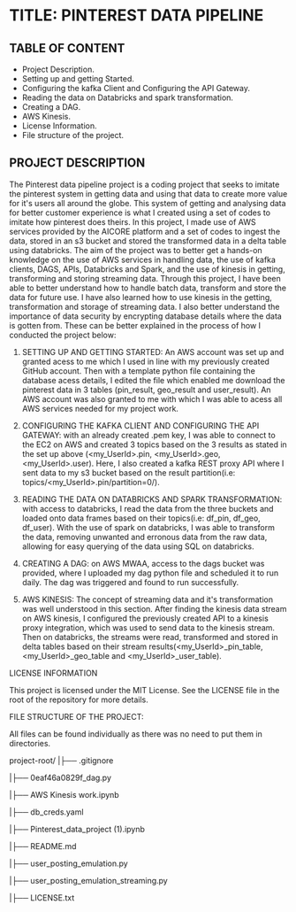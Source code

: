 # TITLE: PINTEREST DATA PIPELINE

## TABLE OF CONTENT
- Project Description.
- Setting up and getting Started.
- Configuring the kafka Client and  Configuring the API Gateway.
- Reading the data on Databricks and spark transformation.
- Creating a DAG.
- AWS Kinesis.
- License Information.
- File structure of the project.

## PROJECT DESCRIPTION

The Pinterest data pipeline project is a coding project that seeks to imitate the pinterest system in getting data and using that data to create more value for it's users all around the globe. This system of getting and analysing data for better customer experience is what I created using a set of codes to imitate how pinterest does theirs.
In this project, I made use of AWS services provided by the AICORE platform and a set of codes to ingest the data, stored in an s3 bucket and stored the transformed data in a delta table using databricks. 
The aim of the project was to better get a hands-on knowledge on the use of AWS services in handling data, the use of kafka clients, DAGS, APIs, Databricks and Spark, and the use of kinesis in getting, transforming and storing streaming data. 
Through this project, I have been able to better understand how to handle batch data, transform and store the data for future use. I have also learned how to use kinesis in the getting, transformation and storage of streaming data. I also better understand the importance of data security by encrypting database details where the data is gotten from. These can be better explained in the process of how I conducted the project below:

1. SETTING UP AND GETTING STARTED: An AWS account was set up and granted acess to me which I used in line with my previously created GitHub account. Then with a template python file containing the database acess details, I edited the file which enabled me download the pinterest data in 3 tables (pin_result, geo_result and user_result). An AWS account was also granted to me with which I was able to acess all AWS services needed for my project work.

2. CONFIGURING THE KAFKA CLIENT AND CONFIGURING THE API GATEWAY: with an already created .pem key, I was able to connect to the EC2 on AWS and created 3 topics based on the 3 results as stated in the set up above (<my_UserId>.pin, <my_UserId>.geo, <my_UserId>.user). Here, I also created a kafka REST proxy API where I sent data to my s3 bucket based on the result partition(i.e: topics/<my_UserId>.pin/partition=0/).

3. READING THE DATA ON DATABRICKS AND SPARK TRANSFORMATION: with access to databricks, I read the data from the three buckets and loaded onto data frames based on their topics(i.e: df_pin, df_geo, df_user). With the use of spark on databricks, I was able to transform the data, removing unwanted and erronous data from the raw data, allowing for easy querying of the data using SQL on databricks.

4. CREATING A DAG: on AWS MWAA, access to the dags bucket was provided, where I uploaded my dag python file and scheduled it to run daily. The dag was triggered and found to run successfully. 

5. AWS KINESIS: The concept of streaming data and it's transformation was well understood in this section. After finding the kinesis data stream on AWS kinesis, I configured the previously created API  to a kinesis proxy integration, which was used to send data to the kinesis stream. Then on databricks, the streams were read, transformed and stored in delta tables based on their stream results(<my_UserId>_pin_table, <my_UserId>_geo_table and <my_UserId>_user_table).

LICENSE INFORMATION

This project is licensed under the MIT License. See the LICENSE file in the root of the repository for more details.

FILE STRUCTURE OF THE PROJECT:

All files can be found individually as there was no need to put them in directories.

project-root/
|├── .gitignore

|├── 0eaf46a0829f_dag.py

|├── AWS Kinesis work.ipynb

|├── db_creds.yaml

|├── Pinterest_data_project (1).ipynb

|├── README.md

|├── user_posting_emulation.py

|├── user_posting_emulation_streaming.py

|├── LICENSE.txt

